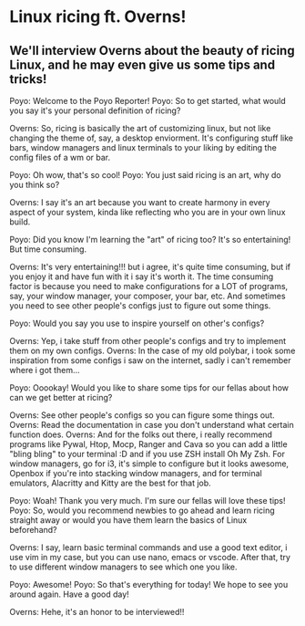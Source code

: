 # Linux ricing ft. Overns!
## We'll interview Overns about the beauty of ricing Linux, and he may even give us some tips and tricks!

Poyo: Welcome to the Poyo Reporter!
Poyo: So to get started, what would you say it's your personal definition of ricing?

Overns: So, ricing is basically the art of customizing linux, but not like changing the theme of, say, a desktop enviorment. It's configuring stuff like bars, window managers and linux terminals to your liking by editing the config files of a wm or bar.

Poyo: Oh wow, that's so cool!
Poyo: You just said ricing is an art, why do you think so?

Overns: I say it's an art because you want to create harmony in every aspect of your system, kinda like reflecting who you are in your own linux build.

Poyo: Did you know I'm learning the "art" of ricing too? It's so entertaining! But time consuming.

Overns: It's very entertaining!!! but i agree, it's quite time consuming, but if you enjoy it and have fun with it i say it's worth it. The time consuming factor is because  you need to make configurations for a LOT of programs, say, your window manager, your composer, your bar, etc. And sometimes you need to see other people's configs just to figure out some things.

Poyo: Would you say you use to inspire yourself on other's configs?

Overns: Yep, i take stuff from other people's configs and try to implement them on my own configs.
Overns: In the case of my old polybar, i took some inspiration from some configs i saw on the internet, sadly i can't remember where i got them...

Poyo: Ooookay! Would you like to share some tips for our fellas about how can we get better at ricing?

Overns: See other people's configs so you can figure some things out. 
Overns: Read the documentation in case you don't understand what certain function does.
Overns: And for the folks out there, i really recommend programs like Pywal, Htop, Mocp, Ranger and Cava so you can add a little "bling bling" to your terminal :D and if you use ZSH install Oh My Zsh. For window managers, go for i3, it's simple to configure but it looks awesome, Openbox if you're into stacking window managers, and for terminal emulators, Alacritty and Kitty are the best for that job.

Poyo: Woah! Thank you very much. I'm sure our fellas will love these tips!
Poyo: So, would you recommend newbies to go ahead and learn ricing straight away or would you have them learn the basics of Linux beforehand?

Overns: I say, learn basic terminal commands and use a good text editor, i use vim in my case, but you can use nano, emacs or vscode. After that, try to use different window managers to see which one you like.

Poyo: Awesome!
Poyo: So that's everything for today! We hope to see you around again. Have a good day!

Overns: Hehe, it's an honor to be interviewed!!